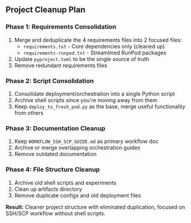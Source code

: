 ## Project Cleanup Plan

### **Phase 1: Requirements Consolidation**
1. Merge and deduplicate the 4 requirements files into 2 focused files:
   - `requirements.txt` - Core dependencies only (cleaned up)
   - `requirements-runpod.txt` - Streamlined RunPod packages
2. Update `pyproject.toml` to be the single source of truth
3. Remove redundant requirements files

### **Phase 2: Script Consolidation** 
1. Consolidate deployment/orchestration into a single Python script
2. Archive shell scripts since you're moving away from them
3. Keep `deploy_to_fresh_pod.py` as the base, merge useful functionality from others

### **Phase 3: Documentation Cleanup**
1. Keep `WORKFLOW_SSH_SCP_GUIDE.md` as primary workflow doc
2. Archive or merge overlapping orchestration guides
3. Remove outdated documentation

### **Phase 4: File Structure Cleanup**
1. Archive old shell scripts and experiments  
2. Clean up artifacts directory
3. Remove duplicate configs and old deployment files

**Result:** Cleaner project structure with eliminated duplication, focused on SSH/SCP workflow without shell scripts.